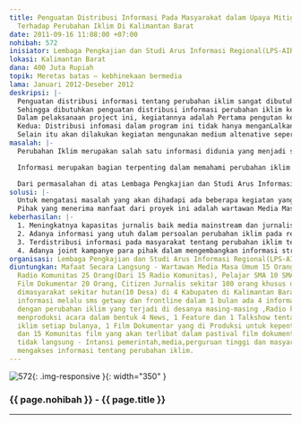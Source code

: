 ```yaml
---
title: Penguatan Distribusi Informasi Pada Masyarakat dalam Upaya Mitigasi dan Adaptasi
  Terhadap Perubahan Iklim Di Kalimantan Barat
date: 2011-09-16 11:08:00 +07:00
nohibah: 572
inisiator: Lembaga Pengkajian dan Studi Arus Informasi Regional(LPS-AIR)
lokasi: Kalimantan Barat
dana: 400 Juta Rupiah
topik: Meretas batas – kebhinekaan bermedia
lama: Januari 2012-Deseber 2012
deskripsi: |-
  Penguatan distribusi informasi tentang perubahan iklim sangat dibutuhkan masyarakat, karena selama ini distribusi informasi perubahan iklim hanya dirasakan oleh kalangan kelas menengah keatas ini tidak terlepas peranan media selama ini yang menginformasi permasalah perumahan iklim adalah media mainstream(media arus utama) dimana aksesnya hanya dapat diakses oleh kalangan kelas menengah-keatas.
  Sehingga dibutuhkan penguatan distribusi informasi perubahan iklim kepada masyarakat, terutama masyarakat yang rentan mengalami dampak dari perubahan ilim ini, seperti petani,nelayan, masyarakat sekitar hutan dan masyarakat adat sehinga mereka mampu melakukan adaptasi dan mitigasi terhadap perubahan iklim.
  Dalam pelaksanaan project ini, kegiatannya adalah Pertama pengutan kemampuan jurnalis media mainstream tentang peliputan perubahan ikilim,penguatan pengelola radio komunitas,citizen jurnalis.
  Kedua: Distribusi infomasi dalam program ini tidak hanya menganLalkan media mainstream sebagai media utama dalam menditribusikan informasi yang berkaitan perubahan iklim program lebih mengutamakan media-media alternative, seperti radio komunitas, SMS Frontline dan SMS Getway, Warga bisa berpatisipasi langsung menyampaikan informasi perubahan iklim dengan sms getway,dan pengelola project mendistribusikan informasi tersebut dengan sistem SMS Getway secara langsung kepada public(Media Utama mengunakan Media WEB), yaitu :www.borneoclimatechange.org.(Sitem Pusat Data Base dan Informasi Perubahan Iklim yang dibuat LPS-AIR).
  Selain itu akan dilakukan kegiatan mengunakan medium altenative seperti Fastival film dokumentar,pameran photo dan goest to school kampanye langsung kesekolah-sekolah.
masalah: |-
  Perubahan Iklim merupakan salah satu informasi didunia yang menjadi salah satu isu utama, karena dampak dari perubahan iklim telah dirasakan oleh berbagai kalangan  dimuka bumi. Tetapi selama ini informasi perubahan iklim masih dimonopoli oleh kalangan kelas menegah dan media mainstream. Sehingga terjadi kesenjangan informasi dikalangan masyarakat.

  Informasi merupakan bagian terpenting dalam memahami perubahan iklim oleh masyarakat dalam rangka adaptasi dan mitigasi terhadap perubahan iklim. Dampak minimnya informasi, menyebabkan redahya kesadaran masyarakat untuk mitigasi dan adaptasi terhadap perubahan iklim. Oleh sebab itu dibutuhkan penguatan Informasi tertang perubahan iklim kepada masyarkat.

  Dari permasalahan di atas Lembaga Pengkajian dan Studi Arus Informasi Regional mengajukan proposal dengan Judul: Penguatan Distribusi Informasi Kepada Masyarakat dalam Upaya Mitigasi dan Adaptasi Terhadap Perubahan Iklim.
solusi: |-
  Untuk mengatasi masalah yang akan dihadapi ada beberapa kegiatan yang akan dilakukan Pertama: Melakuakan penguatan kapasitasat jurnalis dan masyarakat sebagai citizen jurnalis(jurnalis Warga) dan Pelajar. Kedua: Memperkuat media warga terutama radio komunitas dalam menditribukan informasi perubahan iklim kepada komunitas, Ketiga: Citizent Jurnalis (menerima informasi dan Distribusi Informasi) menggunakan SMS Getway dan SMS Frontline, masyarakat dapat secara aktif menyampaikan informasi dengan sms get-way, dan pengelola project bisa mendisribusikan informasi ke masyarakat dengan sms frontline.Keempat: Memperkuat sistem data base dan pusat informasi perubahan iklim Kal-Bar. Kelima: Kapanye tentang perubahan iklim di tingkat sekolah SMP dan SMA. Keenam: Pembuatan Film Dokumentar tentang perubahan Iklim di Kalimantar Barat. Dan Ketujuh: Fastival Film Dokumentar tentang perubahan Iklim dan Kedelapan:Pameran Photografi tentang perubahan iklim.
  Pihak yang menerima manfaat dari proyek ini adalah wartawan Media Masa Umum 15 Orang,Pengelola Radio Komunitas 25 Orang(Dari 15 Radio Komunitas), Pelajar SMA 10 SMA.(100 Orang),Pengiat Film Dokumentar 20 Orang, Citizen Jurnalis sekitar 100 orang khusus dilaksanakan dimasyarakat sekitar hutan(10 Desa) di 4 Kabupaten di Kalimantan Barat dan memberikan informasi melalu sms getway dan frontline dalam 1 bulan ada 4 informasi yang berkaitan dengan perubahan iklim yang terjadi di desanya masing-masing ,Radio komunitas dapat menproduksi acara dalam bentuk 4 News, 1 Feature dan 1 Talkshow tentang perubahan iklim setiap bulanya, 1 Film Dokumentar yang di Produksi untuk kepentingan kampanye, dan 15 Komunitas film yang akan terlibat dalam pastival film dokumentar.Mamfaat tidak langsung:Intansi pemerintah,media,perguruan tinggi dan masyarakat dalam mengakses informasi tentang perubahan iklim.
keberhasilan: |-
  1. Meningkatnya kapasitas jurnalis baik media mainstream dan jurnalis warga.
  2. Adanya informasi yang utuh dalam persoalan perubahan iklim pada rencana dan target pembangunan yang berdampak pada masyarakat.
  3. Terdistribusi informasi pada masyarakat tentang perubahan iklim terutama masyarakat wilayah di Wilayah Kalimantan Barat.
  4. Adanya joint kampanye para pihak dalam mengembangkan informasi strategi adaptasi dan mitigasi peprubahan iklim.
organisasi: Lembaga Pengkajian dan Studi Arus Informasi Regional(LPS-AIR)
diuntungkan: Mafaat Secara Langsung - Wartawan Media Masa Umum 15 Orang,Pengelola
  Radio Komunitas 25 Orang(Dari 15 Radio Komunitas), Pelajar SMA 10 SMA.(100 Orang),Pengiat
  Film Dokumentar 20 Orang, Citizen Jurnalis sekitar 100 orang khusus dilaksanakan
  dimasyarakat sekitar hutan(10 Desa) di 4 Kabupaten di Kalimantan Barat dan memberikan
  informasi melalu sms getway dan frontline dalam 1 bulan ada 4 informasi yang berkaitan
  dengan perubahan iklim yang terjadi di desanya masing-masing ,Radio komunitas dapat
  menproduksi acara dalam bentuk 4 News, 1 Feature dan 1 Talkshow tentang perubahan
  iklim setiap bulanya, 1 Film Dokumentar yang di Produksi untuk kepentingan kampanye,
  dan 15 Komunitas film yang akan terlibat dalam pastival film dokumentar.Mamfaat
  tidak langsung - Intansi pemerintah,media,perguruan tinggi dan masyarakat dalam
  mengakses informasi tentang perubahan iklim.
---
```


![572](/static/img/hibahcmb/572.png){: .img-responsive }{: width="350" }

### {{ page.nohibah }} - {{ page.title }}

---
